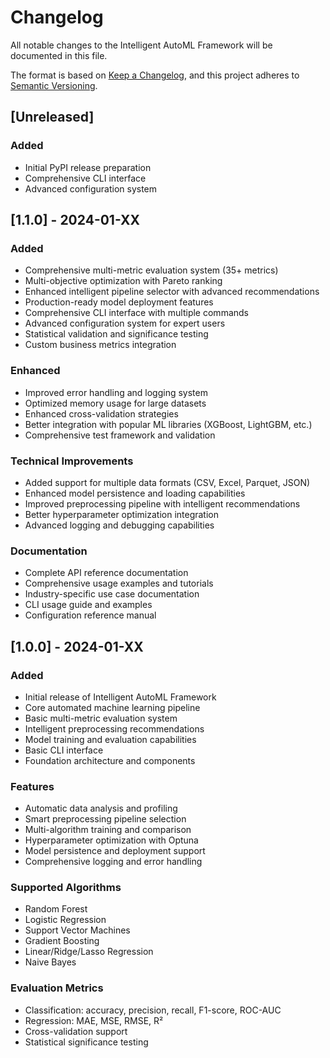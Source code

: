 # Changelog

All notable changes to the Intelligent AutoML Framework will be documented in this file.

The format is based on [Keep a Changelog](https://keepachangelog.com/en/1.0.0/),
and this project adheres to [Semantic Versioning](https://semver.org/spec/v2.0.0.html).

## [Unreleased]

### Added
- Initial PyPI release preparation
- Comprehensive CLI interface
- Advanced configuration system

## [1.1.0] - 2024-01-XX

### Added
- Comprehensive multi-metric evaluation system (35+ metrics)
- Multi-objective optimization with Pareto ranking
- Enhanced intelligent pipeline selector with advanced recommendations
- Production-ready model deployment features
- Comprehensive CLI interface with multiple commands
- Advanced configuration system for expert users
- Statistical validation and significance testing
- Custom business metrics integration

### Enhanced
- Improved error handling and logging system
- Optimized memory usage for large datasets
- Enhanced cross-validation strategies
- Better integration with popular ML libraries (XGBoost, LightGBM, etc.)
- Comprehensive test framework and validation

### Technical Improvements
- Added support for multiple data formats (CSV, Excel, Parquet, JSON)
- Enhanced model persistence and loading capabilities
- Improved preprocessing pipeline with intelligent recommendations
- Better hyperparameter optimization integration
- Advanced logging and debugging capabilities

### Documentation
- Complete API reference documentation
- Comprehensive usage examples and tutorials
- Industry-specific use case documentation
- CLI usage guide and examples
- Configuration reference manual

## [1.0.0] - 2024-01-XX

### Added
- Initial release of Intelligent AutoML Framework
- Core automated machine learning pipeline
- Basic multi-metric evaluation system
- Intelligent preprocessing recommendations
- Model training and evaluation capabilities
- Basic CLI interface
- Foundation architecture and components

### Features
- Automatic data analysis and profiling
- Smart preprocessing pipeline selection
- Multi-algorithm training and comparison
- Hyperparameter optimization with Optuna
- Model persistence and deployment support
- Comprehensive logging and error handling

### Supported Algorithms
- Random Forest
- Logistic Regression
- Support Vector Machines
- Gradient Boosting
- Linear/Ridge/Lasso Regression
- Naive Bayes

### Evaluation Metrics
- Classification: accuracy, precision, recall, F1-score, ROC-AUC
- Regression: MAE, MSE, RMSE, R²
- Cross-validation support
- Statistical significance testing
